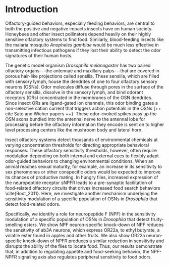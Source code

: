 # Introduction
Olfactory-guided behaviors, especially feeding behaviors, are central to both the positive and negative impacts insects have on human society.
Honeybees and other insect pollinators depend heavily on their highly sensitive olfactory systems to find food.
Similarly, blood-feeding insects like the malaria mosquito _Anopheles gambiae_ would be much less effective in transmitting infectious pathogens if they lost their ability to detect the odor signatures of their human hosts.

The genetic model organism _Drosophila melanogaster_ has two paired olfactory organs---the antennae and maxillary palps---that are covered in porous hair-like projections called sensilla.
These sensilla, which are filled with sensory lymph, house the dendrites of one to four olfactory sensory neurons (OSNs).
Odor molecules diffuse through pores in the surface of the olfactory sensilla, dissolve in the sensory lymph, and bind odorant receptors (ORs) concentrated in the membranes of the OSN dendrites.
Since insect ORs are ligand-gated ion channels, this odor binding gates a non-selective cation current that triggers action potentials in the OSNs {++ cite Sato and Wicher papers ++}.
These odor-evoked spikes pass up the OSN axons bundled into the antennal nerve to the antennal lobe for processing before the olfactory information they encode is sent on to higher level processing centers like the mushroom body and lateral horn.

Insect olfactory systems detect thousands of environmental chemicals at varying concentration thresholds for directing appropriate behavioral responses.
These olfactory sensitivity thresholds, however, often require modulation depending on both internal and external cues to flexibly adapt odor-guided behaviors to changing environmental conditions.
When an animal reaches sexual maturity, for example, an increase in its sensitivity to sex pheromones or other conspecific odors would be expected to improve its chances of productive mating.
In hungry flies, increased expression of the neuropeptide receptor sNPFR leads to a pre-synaptic facilitation of food-related olfactory circuits that drives increased food search behaviors \cite{Root_2011}.
Here, we investigate another mechanism underlying the sensitivity modulation of a specific population of OSNs in _Drosophila_ that detect food-related odors.

Specifically, we identify a role for neuropeptide F (NPF) in the sensitivity modulation of a specific population of OSNs in _Drosophila_ that detect fruity-smelling esters.
We show NPF neuron-specific knock-down of NPF reduces the sensitivity of ab3A neurons, which express OR22a, to ethyl butyrate, a volatile ester found in apples and other fruits.
We also show OR22a neuron-specific knock-down of NPFR produces a similar reduction in sensitivity and disrupts the ability of the flies to locate food.
Thus, our results demonstrate that, in addition to regulating appetite and food-seeking behavior, the NPF-NPFR signaling axis  also regulates peripheral sensitivity to food odors.